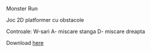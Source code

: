 Monster Run
 
 Joc 2D platformer cu obstacole

Controale: W-sari
           A- miscare stanga
           D- miscare dreapta
 
 Download [here](https://github.com/GRares2/Monster-Run/releases/tag/Releases)

